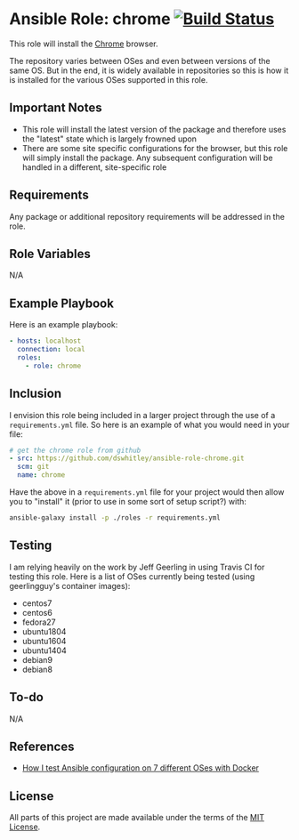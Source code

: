 Ansible Role: chrome [![Build Status](https://travis-ci.com/dswhitley/ansible-role-chrome.svg?branch=master)](https://travis-ci.com/dswhitley/ansible-role-chrome)
=====================================

This role will install the [Chrome](https://www.google.com/chrome/) browser.

The repository varies between OSes and even between versions of the same OS.
But in the end, it is widely available in repositories so this is how it is
installed for the various OSes supported in this role.

Important Notes
---------------

* This role will install the latest version of the package and therefore uses
  the "latest" state which is largely frowned upon
* There are some site specific configurations for the browser, but this role
  will simply install the package.  Any subsequent configuration will be
  handled in a different, site-specific role

Requirements
------------

Any package or additional repository requirements will be addressed in the role.

Role Variables
--------------

N/A

Example Playbook
----------------

Here is an example playbook:

```yaml
- hosts: localhost
  connection: local
  roles:
    - role: chrome
```

Inclusion
---------

I envision this role being included in a larger project through the use of a
`requirements.yml` file.  So here is an example of what you would need in your
file:

```yaml
# get the chrome role from github
- src: https://github.com/dswhitley/ansible-role-chrome.git
  scm: git
  name: chrome
```

Have the above in a `requirements.yml` file for your project would then allow
you to "install" it (prior to use in some sort of setup script?) with:

```bash
ansible-galaxy install -p ./roles -r requirements.yml
```

Testing
-------

I am relying heavily on the work by Jeff Geerling in using Travis CI for testing
this role.  Here is a list of OSes currently being tested (using geerlingguy's
container images):

* centos7
* centos6
* fedora27
* ubuntu1804
* ubuntu1604
* ubuntu1404
* debian9
* debian8

To-do
-----

N/A

References
----------

* [How I test Ansible configuration on 7 different OSes with Docker](https://www.jeffgeerling.com/blog/2018/how-i-test-ansible-configuration-on-7-different-oses-docker)

License
-------

All parts of this project are made available under the terms of the [MIT
License](LICENSE).
